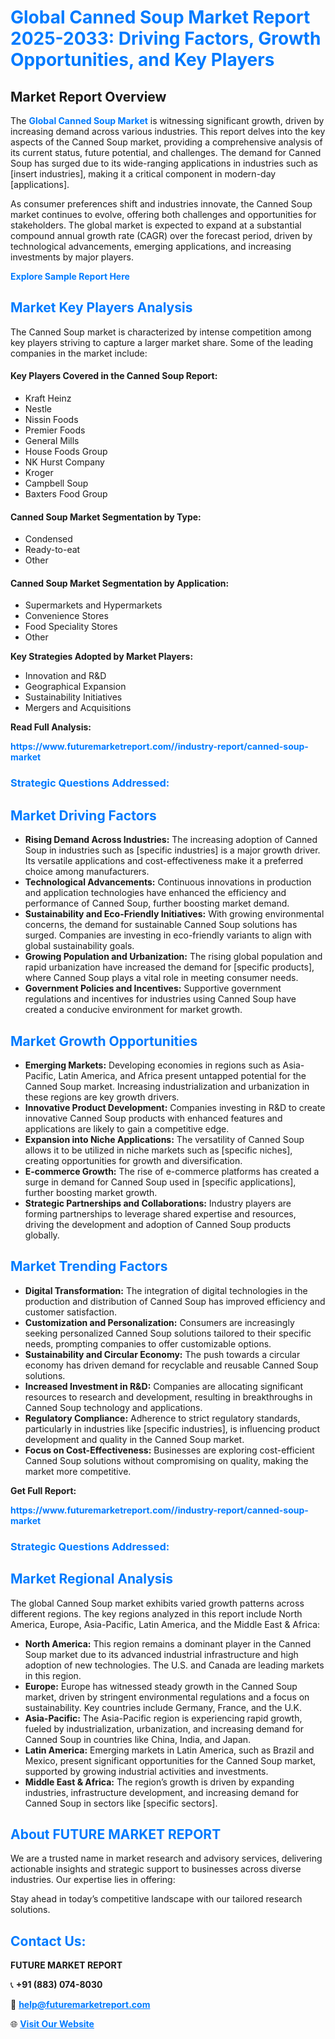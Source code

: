 <h1 style="color: #007BFF;">Global Canned Soup Market Report 2025-2033: Driving Factors, Growth Opportunities, and Key Players</h1>

<section id="overview">
<h2>Market Report Overview</h2>
<p>The <a href="https://www.futuremarketreport.com//industry-report/canned-soup-market" style="color: #007BFF; text-decoration: none;"><strong>Global Canned Soup Market</strong></a> is witnessing significant growth, driven by increasing demand across various industries. This report delves into the key aspects of the Canned Soup market, providing a comprehensive analysis of its current status, future potential, and challenges. The demand for Canned Soup has surged due to its wide-ranging applications in industries such as [insert industries], making it a critical component in modern-day [applications].</p>
<p>As consumer preferences shift and industries innovate, the Canned Soup market continues to evolve, offering both challenges and opportunities for stakeholders. The global market is expected to expand at a substantial compound annual growth rate (CAGR) over the forecast period, driven by technological advancements, emerging applications, and increasing investments by major players.</p>
</section>

<section id="overview">
<p><a href="https://www.futuremarketreport.com//request-sample/reportId=89344" style="color: #007BFF; text-decoration: none;"><strong>Explore Sample Report Here</strong></a></p>
</section>

<section id="key-players">
<h2 style="color: #007BFF;">Market Key Players Analysis</h2>
<p>The Canned Soup market is characterized by intense competition among key players striving to capture a larger market share. Some of the leading companies in the market include:</p>
<h4>Key Players Covered in the Canned Soup Report:</h4>
<ul><li>Kraft Heinz</li><li>Nestle</li><li>Nissin Foods</li><li>Premier Foods</li><li>General Mills</li><li>House Foods Group</li><li>NK Hurst Company</li><li>Kroger</li><li>Campbell Soup</li><li>Baxters Food Group</li></ul>
<h4>Canned Soup Market Segmentation by Type:</h4>
<ul><li>Condensed</li><li>Ready-to-eat</li><li>Other</li></ul>

<h4>Canned Soup Market Segmentation by Application:</h4>
<ul><li>Supermarkets and Hypermarkets</li><li>Convenience Stores</li><li>Food Speciality Stores</li><li>Other</li></ul>
<p><strong>Key Strategies Adopted by Market Players:</strong></p>
<ul>
<li>Innovation and R&D</li>
<li>Geographical Expansion</li>
<li>Sustainability Initiatives</li>
<li>Mergers and Acquisitions</li>
</ul>
</section>

<section>
<p><strong>Read Full Analysis: </strong></p><a href="https://www.futuremarketreport.com//industry-report/canned-soup-market" style="color: #007BFF; text-decoration: none;"><strong>https://www.futuremarketreport.com//industry-report/canned-soup-market</strong></a>
<h3 style="color: #007BFF;">Strategic Questions Addressed:</h3>
</section>

<section id="driving-factors">
<h2 style="color: #007BFF;">Market Driving Factors</h2>
<ul>
<li><strong>Rising Demand Across Industries:</strong> The increasing adoption of Canned Soup in industries such as [specific industries] is a major growth driver. Its versatile applications and cost-effectiveness make it a preferred choice among manufacturers.</li>
<li><strong>Technological Advancements:</strong> Continuous innovations in production and application technologies have enhanced the efficiency and performance of Canned Soup, further boosting market demand.</li>
<li><strong>Sustainability and Eco-Friendly Initiatives:</strong> With growing environmental concerns, the demand for sustainable Canned Soup solutions has surged. Companies are investing in eco-friendly variants to align with global sustainability goals.</li>
<li><strong>Growing Population and Urbanization:</strong> The rising global population and rapid urbanization have increased the demand for [specific products], where Canned Soup plays a vital role in meeting consumer needs.</li>
<li><strong>Government Policies and Incentives:</strong> Supportive government regulations and incentives for industries using Canned Soup have created a conducive environment for market growth.</li>
</ul>
</section>

<section id="growth-opportunities">
<h2 style="color: #007BFF;">Market Growth Opportunities</h2>
<ul>
<li><strong>Emerging Markets:</strong> Developing economies in regions such as Asia-Pacific, Latin America, and Africa present untapped potential for the Canned Soup market. Increasing industrialization and urbanization in these regions are key growth drivers.</li>
<li><strong>Innovative Product Development:</strong> Companies investing in R&D to create innovative Canned Soup products with enhanced features and applications are likely to gain a competitive edge.</li>
<li><strong>Expansion into Niche Applications:</strong> The versatility of Canned Soup allows it to be utilized in niche markets such as [specific niches], creating opportunities for growth and diversification.</li>
<li><strong>E-commerce Growth:</strong> The rise of e-commerce platforms has created a surge in demand for Canned Soup used in [specific applications], further boosting market growth.</li>
<li><strong>Strategic Partnerships and Collaborations:</strong> Industry players are forming partnerships to leverage shared expertise and resources, driving the development and adoption of Canned Soup products globally.</li>
</ul>
</section>

<section id="trending-factors">
<h2 style="color: #007BFF;">Market Trending Factors</h2>
<ul>
<li><strong>Digital Transformation:</strong> The integration of digital technologies in the production and distribution of Canned Soup has improved efficiency and customer satisfaction.</li>
<li><strong>Customization and Personalization:</strong> Consumers are increasingly seeking personalized Canned Soup solutions tailored to their specific needs, prompting companies to offer customizable options.</li>
<li><strong>Sustainability and Circular Economy:</strong> The push towards a circular economy has driven demand for recyclable and reusable Canned Soup solutions.</li>
<li><strong>Increased Investment in R&D:</strong> Companies are allocating significant resources to research and development, resulting in breakthroughs in Canned Soup technology and applications.</li>
<li><strong>Regulatory Compliance:</strong> Adherence to strict regulatory standards, particularly in industries like [specific industries], is influencing product development and quality in the Canned Soup market.</li>
<li><strong>Focus on Cost-Effectiveness:</strong> Businesses are exploring cost-efficient Canned Soup solutions without compromising on quality, making the market more competitive.</li>
</ul>
</section>

<section>
<p><strong>Get Full Report: </strong></p><a href="https://www.futuremarketreport.com//industry-report/canned-soup-market" style="color: #007BFF; text-decoration: none;"><strong>https://www.futuremarketreport.com//industry-report/canned-soup-market</strong></a>
<h3 style="color: #007BFF;">Strategic Questions Addressed:</h3>
</section>


<section id="regional-analysis">
<h2 style="color: #007BFF;">Market Regional Analysis</h2>
<p>The global Canned Soup market exhibits varied growth patterns across different regions. The key regions analyzed in this report include North America, Europe, Asia-Pacific, Latin America, and the Middle East & Africa:</p>
<ul>
<li><strong>North America:</strong> This region remains a dominant player in the Canned Soup market due to its advanced industrial infrastructure and high adoption of new technologies. The U.S. and Canada are leading markets in this region.</li>
<li><strong>Europe:</strong> Europe has witnessed steady growth in the Canned Soup market, driven by stringent environmental regulations and a focus on sustainability. Key countries include Germany, France, and the U.K.</li>
<li><strong>Asia-Pacific:</strong> The Asia-Pacific region is experiencing rapid growth, fueled by industrialization, urbanization, and increasing demand for Canned Soup in countries like China, India, and Japan.</li>
<li><strong>Latin America:</strong> Emerging markets in Latin America, such as Brazil and Mexico, present significant opportunities for the Canned Soup market, supported by growing industrial activities and investments.</li>
<li><strong>Middle East & Africa:</strong> The region’s growth is driven by expanding industries, infrastructure development, and increasing demand for Canned Soup in sectors like [specific sectors].</li>
</ul>
</section>

<footer>
<h2 style="color: #007BFF;">About FUTURE MARKET REPORT</h2>
<p>We are a trusted name in market research and advisory services, delivering actionable insights and strategic support to businesses across diverse industries. Our expertise lies in offering:</p>

<p>Stay ahead in today’s competitive landscape with our tailored research solutions.</p>

<h2 style="color: #007BFF;">Contact Us:</h2>
<p><strong>FUTURE MARKET REPORT</strong></p>
<p>📞 <strong>+91 (883) 074-8030</strong></p>
<p>📧 <strong><a href="mailto:help@futuremarketreport.com" style="color: #007BFF;">help@futuremarketreport.com</a></strong></p>
<p>🌐 <strong><a href="https://www.futuremarketreport.com/" style="color: #007BFF;">Visit Our Website</a></strong></p>
</footer>